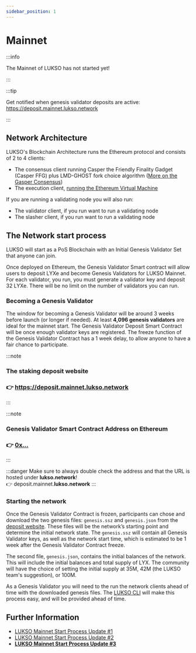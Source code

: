 ```yaml
---
sidebar_position: 1
---
```


# Mainnet

:::info

The Mainnet of LUKSO has not started yet!

:::

:::tip

Get notified when genesis validator deposits are active: <https://deposit.mainnet.lukso.network>

:::

## Network Architecture

LUKSO's Blockchain Architecture runs the Ethereum protocol and consists of 2 to 4 clients:

- The consensus client running Casper the Friendly Finality Gadget (Casper FFG) plus LMD-GHOST fork choice algorithm ([More on the Gasper Consensus](https://ethereum.org/en/developers/docs/consensus-mechanisms/pos/gasper/))
- The execution client, [running the Ethereum Virtual Machine](https://ethereum.org/en/developers/docs/ethereum-stack/)

If you are running a validating node you will also run:
- The validator client, if you run want to run a validating node
- The slasher client, if you run want to run a validating node

## The Network start process

LUKSO will start as a PoS Blockchain with an Initial Genesis Validator Set that anyone can join.

Once deployed on Ethereum, the Genesis Validator Smart contract will allow users to deposit LYXe and become Genesis Validators for LUKSO Mainnet. For each validator, you run, you must generate a validator key and deposit 32 LYXe. There will be no limit on the number of validators you can run.

### Becoming a Genesis Validator
The window for becoming a Genesis Validator will be around 3 weeks before launch (or longer if needed). At least **4,096 genesis validators** are ideal for the mainnet start. The Genesis Validator Deposit Smart Contract will be once enough validator keys are registered. The freeze function of the Genesis Validator Contract has a 1 week delay, to allow anyone to have a fair chance to participate.

:::note
### The staking deposit website
### 👉 <https://deposit.mainnet.lukso.network>
:::

:::note
### Genesis Validator Smart Contract Address on Ethereum
### 👉 [0x...](https://etherscan.io/address/0x)
:::

:::danger
Make sure to always double check the address and that the URL is hosted under **lukso.network**!    
👉 deposit.mainnet.**lukso.network**
:::

### Starting the network

Once the Genesis Validator Contract is frozen, participants can chose and download the two genesis files: `genesis.ssz` and `genesis.json` from the [deposit website](https://deposit.mainnet.lukso.network). These files will be the network’s starting point and determine the initial network state. The `genesis.ssz` will contain all Genesis Validator keys, as well as the network start time, which is estimated to be 1 week after the Genesis Validator Contract freeze.

The second file, `genesis.json`, contains the initial balances of the network. This will include the initial balances and total supply of LYX. The community will have the choice of setting the initial supply at 35M, 42M (the LUKSO team's suggestion), or 100M.

As a Genesis Validator you will need to the run the network clients ahead of time with the downloaded genesis files. The [LUKSO CLI](https://github.com/lukso-network/tools-lukso-cli) will make this process easy, and will be provided ahead of time.

## Further Information

- [LUKSO Mainnet Start Process Update #1](https://medium.com/lukso/the-puzzle-comes-together-milestone-update-2022-7b69571f63a2)
- [LUKSO Mainnet Start Process Update #2](https://medium.com/lukso/lukso-mainnet-timeline-and-process-dd997fe811c8)
- **[LUKSO Mainnet Start Process Update #3](http://lukso.network)**
